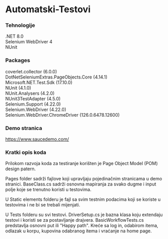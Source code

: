 # Automatski-Testovi

### Tehnologije

.NET 8.0  
Selenium WebDriver 4  
NUnit  

### Packages

coverlet.collector (6.0.0)  
DotNetSeleniumExtras.PageObjects.Core (4.14.1)  
Microsoft.NET.Test.Sdk (17.10.0)   
NUnit (4.1.0)   
NUnit.Analysers (4.2.0)   
NUnit3TestAdapter (4.5.0)   
Selenium.Support (4.22.0)   
Selenium.WebDriver (4.22.0)   
Selenium.WebDriver.ChromeDriver (126.0.6478.12600)  


### Demo stranica
https://www.saucedemo.com/ 


### Kratki opis koda  
Prilokom razvoja koda za testiranje korišten je Page Object Model (POM) design patern.  

Pages folder sadrži fajlove koji upravljaju pojedinačnim stranicama u demo stranici. BaseClass.cs sadrži osnovna mapiranja za svako dugme i input polje koje se trenutno koristi u testovima.  

U Static elements folderu je fajl sa svim testnim podacima koji se koriste u testovima i ne bi se trebali mijenjati. 

U Tests folderu su svi testovi. DriverSetup.cs je bazna klasa koju extendaju testovi i koristi se za postavljanje drajvera. BasicWorkflowTests.cs predstavlja osnovni put ili "Happy path". Kreće sa log in, odabirom itema, odlazak u korpu, kupovina odabranog itema i vraćanje na home page.  
